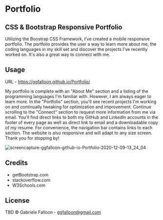 # Portfolio

## CSS & Bootstrap Responsive Portfolio
Utilizing the Boostrap CSS Framework, I've created a mobile responsive portfolio. The portfolio provides the user a way to learn more about me, the coding languages in my skill set and discover the projects I've recently worked on. It's also a great way to connect with me.


## Usage
URL - https://ggfalloon.github.io/Portfolio/

My portfolio is complete with an "About Me" section and a listing of the programming languages I'm familiar with. However, I am always eager to learn more.
In the "Portfolio" section, you'll see recent projects I'm working on and continually tweaking for optimization and improvement.
Continue scrolling to the "Connect" section to request more information from me via email.
You'll find direct links to both my GitHub and LinkedIn accounts in the footer of every page as well as direct link to email and a downloadable copy of my resume. For convenience, the navigation bar contains links to each section. The website is also responsive and will adapt to any size screen. Thank you for stopping by!

![screencapture-ggfalloon-github-io-Portfolio-2020-12-09-13_24_04](https://user-images.githubusercontent.com/71281652/101677411-2a6cbb00-3a22-11eb-8c42-093662e5eb7d.png)

## Credits
* getBootstrap.com
* stackoverflow.com
* W3Schools.com

## License
TBD
&copy; Gabriele Falloon - ggfalloon@gmail.com
